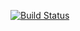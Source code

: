 [![Build Status](https://idvorkin.visualstudio.com/zdvorkinweb/_apis/build/status/ZachWebSite-dev-as%20-%20CI)](https://idvorkin.visualstudio.com/zdvorkinweb/_build/latest?definitionId=2)